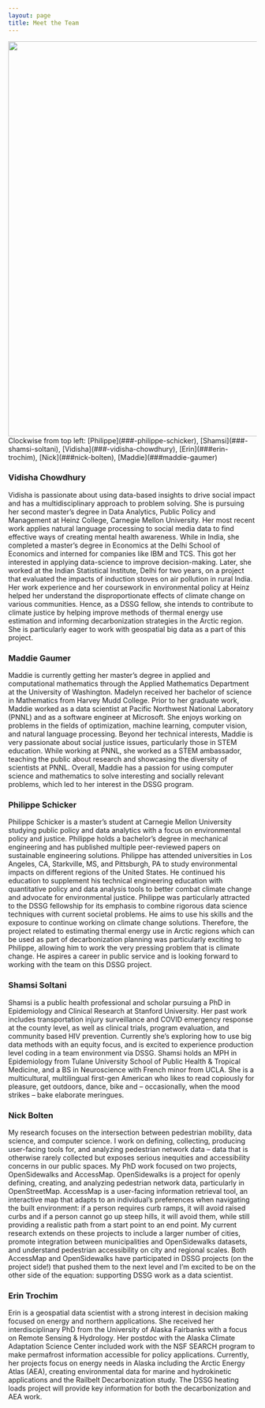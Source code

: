 ```yaml
---
layout: page
title: Meet the Team
---
```

<img src="{{ site.url }}{{ site.baseurl }}/assets/img/group_candid.png" width="800">
 Clockwise from top left: [Philippe](###-philippe-schicker), [Shamsi](###-shamsi-soltani), [Vidisha](###-vidisha-chowdhury), [Erin](###erin-trochim), [Nick](###nick-bolten), [Maddie](###maddie-gaumer)

### Vidisha Chowdhury
Vidisha is passionate about using data-based insights to drive social impact and has a multidisciplinary approach to problem solving. She is pursuing her second master’s degree in Data Analytics, Public Policy and Management at Heinz College, Carnegie Mellon University. Her most recent work applies natural language processing to social media data to find effective ways of creating mental health awareness.
While in India, she completed a master’s degree in Economics at the Delhi School of Economics and interned for companies like IBM and TCS. This got her interested in applying data-science to improve decision-making. Later, she worked at the Indian Statistical Institute, Delhi for two years, on a project that evaluated the impacts of induction stoves on air pollution in rural India.
Her work experience and her coursework in environmental policy at Heinz helped her understand the disproportionate effects of climate change on various communities. Hence, as a DSSG fellow, she intends to contribute to climate justice by helping improve methods of thermal energy use estimation and informing decarbonization strategies in the Arctic region. She is particularly eager to work with geospatial big data as a part of this project.

### Maddie Gaumer
Maddie is currently getting her master’s degree in applied and computational mathematics through the Applied Mathematics Department at the University of Washington. Madelyn received her bachelor of science in Mathematics from Harvey Mudd College. Prior to her graduate work, Maddie worked as a data scientist at Pacific Northwest National Laboratory (PNNL)  and as a software engineer at Microsoft. She enjoys working on problems in the fields of optimization, machine learning, computer vision, and natural language processing.
Beyond her technical interests, Maddie is very passionate about social justice issues, particularly those in STEM education. While working at PNNL, she worked as a STEM ambassador, teaching the public about research and showcasing the diversity of scientists at PNNL. Overall, Maddie has a passion for using computer science and mathematics to solve interesting and socially relevant problems, which led to her interest in the DSSG program.

### Philippe Schicker
Philippe Schicker is a master’s student at Carnegie Mellon University studying public policy and data analytics with a focus on environmental policy and justice. Philippe holds a bachelor’s degree in mechanical engineering and has published multiple peer-reviewed papers on sustainable engineering solutions. Philippe has attended universities in Los Angeles, CA, Starkville, MS, and Pittsburgh, PA to study environmental impacts on different regions of the United States. He continued his education to supplement his technical engineering education with quantitative policy and data analysis tools to better combat climate change and advocate for environmental justice.
Philippe was particularly attracted to the DSSG fellowship for its emphasis to combine rigorous data science techniques with current societal problems. He aims to use his skills and the exposure to continue working on climate change solutions. Therefore, the project related to estimating thermal energy use in Arctic regions which can be used as part of decarbonization planning was particularly exciting to Philippe, allowing him to work the very pressing problem that is climate change. He aspires a career in public service and is looking forward to working with the team on this DSSG project.

### Shamsi Soltani
Shamsi is a public health professional and scholar pursuing a PhD in Epidemiology and Clinical Research at Stanford University. Her past work includes transportation injury surveillance and COVID emergency response at the county level, as well as clinical trials, program evaluation, and community based HIV prevention. Currently she’s exploring how to use big data methods with an equity focus, and is excited to experience production level coding in a team environment via DSSG. Shamsi holds an MPH in Epidemiology from Tulane University School of Public Health & Tropical Medicine, and a BS in Neuroscience with French minor from UCLA. She is a multicultural, multilingual first-gen American who likes to read copiously for pleasure, get outdoors, dance, bike and – occasionally, when the mood strikes – bake elaborate meringues.

### Nick Bolten
My research focuses on the intersection between pedestrian mobility, data science, and computer science. I work on defining, collecting, producing user-facing tools for, and analyzing pedestrian network data – data that is otherwise rarely collected but exposes serious inequities and accessibility concerns in our public spaces. My PhD work focused on two projects, OpenSidewalks and AccessMap. OpenSidewalks is a project for openly defining, creating, and analyzing pedestrian network data, particularly in OpenStreetMap. AccessMap is a user-facing information retrieval tool, an interactive map that adapts to an individual’s preferences when navigating the built environment: if a person requires curb ramps, it will avoid raised curbs and if a person cannot go up steep hills, it will avoid them, while still providing a realistic path from a start point to an end point. My current research extends on these projects to include a larger number of cities, promote integration between municipalities and OpenSidewalks datasets, and understand pedestrian accessibility on city and regional scales. Both AccessMap and OpenSidewalks have participated in DSSG projects (on the project side!) that pushed them to the next level and I’m excited to be on the other side of the equation: supporting DSSG work as a data scientist.

### Erin Trochim
Erin is a geospatial data scientist with a strong interest in decision making focused on energy and northern applications. She received her interdisciplinary PhD from the University of Alaska Fairbanks with a focus on Remote Sensing & Hydrology. Her postdoc with the Alaska Climate Adaptation Science Center included work with the NSF SEARCH program to make permafrost information accessible for policy applications. Currently, her projects focus on energy needs in Alaska including the Arctic Energy Atlas (AEA), creating environmental data for marine and hydrokinetic applications and the Railbelt Decarbonization study. The DSSG heating loads project will provide key information for both the decarbonization and AEA work.
